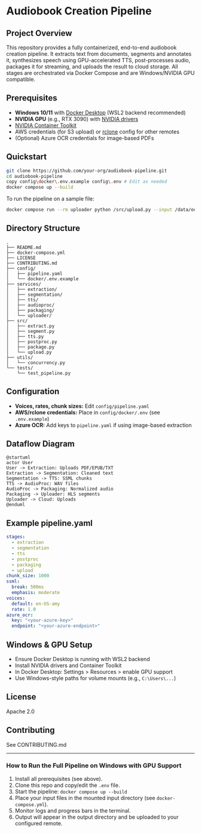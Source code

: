 # Audiobook Creation Pipeline

## Project Overview
This repository provides a fully containerized, end-to-end audiobook creation pipeline. It extracts text from documents, segments and annotates it, synthesizes speech using GPU-accelerated TTS, post-processes audio, packages it for streaming, and uploads the result to cloud storage. All stages are orchestrated via Docker Compose and are Windows/NVIDIA GPU compatible.

## Prerequisites
- **Windows 10/11** with [Docker Desktop](https://www.docker.com/products/docker-desktop/) (WSL2 backend recommended)
- **NVIDIA GPU** (e.g., RTX 3090) with [NVIDIA drivers](https://www.nvidia.com/Download/index.aspx)
- [NVIDIA Container Toolkit](https://docs.nvidia.com/datacenter/cloud-native/container-toolkit/install-guide.html#windows)
- AWS credentials (for S3 upload) or [rclone](https://rclone.org/) config for other remotes
- (Optional) Azure OCR credentials for image-based PDFs

## Quickstart
```sh
git clone https://github.com/your-org/audiobook-pipeline.git
cd audiobook-pipeline
copy config\docker\.env.example config\.env # Edit as needed
docker compose up --build
```

To run the pipeline on a sample file:
```sh
docker compose run --rm uploader python /src/upload.py --input /data/output --bucket my-bucket
```

## Directory Structure
```
.
├── README.md
├── docker-compose.yml
├── LICENSE
├── CONTRIBUTING.md
├── config/
│   ├── pipeline.yaml
│   └── docker/.env.example
├── services/
│   ├── extraction/
│   ├── segmentation/
│   ├── tts/
│   ├── audioproc/
│   ├── packaging/
│   └── uploader/
├── src/
│   ├── extract.py
│   ├── segment.py
│   ├── tts.py
│   ├── postproc.py
│   ├── package.py
│   └── upload.py
├── utils/
│   └── concurrency.py
└── tests/
    └── test_pipeline.py
```

## Configuration
- **Voices, rates, chunk sizes:** Edit `config/pipeline.yaml`
- **AWS/rclone credentials:** Place in `config/docker/.env` (see `.env.example`)
- **Azure OCR:** Add keys to `pipeline.yaml` if using image-based extraction

## Dataflow Diagram
```plantuml
@startuml
actor User
User -> Extraction: Uploads PDF/EPUB/TXT
Extraction -> Segmentation: Cleaned text
Segmentation -> TTS: SSML chunks
TTS -> AudioProc: WAV files
AudioProc -> Packaging: Normalized audio
Packaging -> Uploader: HLS segments
Uploader -> Cloud: Uploads
@enduml
```

## Example pipeline.yaml
```yaml
stages:
  - extraction
  - segmentation
  - tts
  - postproc
  - packaging
  - upload
chunk_size: 1000
ssml:
  break: 500ms
  emphasis: moderate
voices:
  default: en-US-amy
  rate: 1.0
azure_ocr:
  key: "<your-azure-key>"
  endpoint: "<your-azure-endpoint>"
```

## Windows & GPU Setup
- Ensure Docker Desktop is running with WSL2 backend
- Install NVIDIA drivers and Container Toolkit
- In Docker Desktop: Settings > Resources > enable GPU support
- Use Windows-style paths for volume mounts (e.g., `C:\Users\...`)

## License
Apache 2.0

## Contributing
See CONTRIBUTING.md

---

### How to Run the Full Pipeline on Windows with GPU Support
1. Install all prerequisites (see above).
2. Clone this repo and copy/edit the `.env` file.
3. Start the pipeline: `docker compose up --build`
4. Place your input files in the mounted input directory (see `docker-compose.yml`).
5. Monitor logs and progress bars in the terminal.
6. Output will appear in the output directory and be uploaded to your configured remote. 